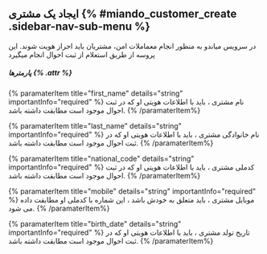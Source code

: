 ## ایجاد یک مشتری  {% #miando_customer_create .sidebar-nav-sub-menu %}
در سرویس میاندو به منظور انجام معماملات امن، مشتریان باید احراز هویت شوند. این پروسه از طریق استعلام از ثبت احوال انجام میگیرد
##### پارمترها {% .attr %}

 {% paramaterItem title="first_name" details="string" importantInfo="required" %}
  نام مشتری ، باید با اطلاعات هویتی او که در ثبت احوال موجود است مطابقت داشته باشد.
  {% /paramaterItem%}

 {% paramaterItem title="last_name" details="string" importantInfo="required" %}
  نام خانوادگی مشتری ، باید با اطلاعات هویتی او که در ثبت احوال موجود است مطابقت داشته باشد.
  {% /paramaterItem%}

 {% paramaterItem title="national_code" details="string" importantInfo="required" %}
    کدملی مشتری ، باید با اطلاعات هویتی او که در ثبت احوال موجود است مطابقت داشته باشد.
  {% /paramaterItem%}

 {% paramaterItem title="mobile" details="string" importantInfo="required" %}
  موبایل مشتری ، باید متعلق به خودش باشد ، این شماره با کدملی او مطابقت داده می شود. 
  {% /paramaterItem%}

 {% paramaterItem title="birth_date" details="string" importantInfo="required" %}
  تاریخ تولد مشتری ، باید با اطلاعات هویتی او که در ثبت احوال موجود است مطابقت داشته باشد.
  {% /paramaterItem%}

